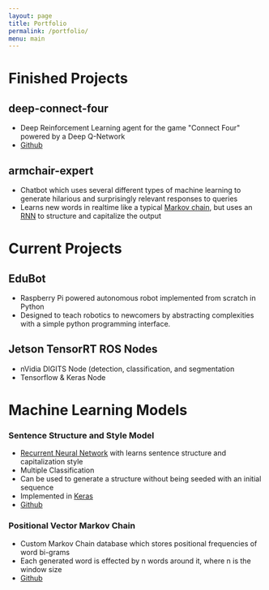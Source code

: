 ```yaml
---
layout: page
title: Portfolio
permalink: /portfolio/
menu: main
---
```


# Finished Projects

## deep-connect-four
- Deep Reinforcement Learning agent for the game "Connect Four" powered by a Deep Q-Network
- [Github][deep-connect-four]

## armchair-expert
- Chatbot which uses several different types of machine learning to generate hilarious and surprisingly relevant responses to queries
- Learns new words in realtime like a typical [Markov chain][markov-chain], but uses an [RNN][rnn] to structure and capitalize the output

# Current Projects

## EduBot
- Raspberry Pi powered autonomous robot implemented from scratch in Python
- Designed to teach robotics to newcomers by abstracting complexities with a simple python programming interface.

## Jetson TensorRT ROS Nodes
- nVidia DIGITS Node (detection, classification, and segmentation
- Tensorflow & Keras Node

# Machine Learning Models
### Sentence Structure and Style Model
- [Recurrent Neural Network][rnn] with learns sentence structure and capitalization style
- Multiple Classification
- Can be used to generate a structure without being seeded with an initial sequence
- Implemented in [Keras][keras]
- [Github][structure-model]
### Positional Vector Markov Chain
- Custom Markov Chain database which stores positional frequencies of word bi-grams
- Each generated word is effected by n words around it, where n is the window size
- [Github][markov-chain-ng]

[structure-model]: https://github.com/csvance/armchair-expert/blob/master/models/structure.py
[armchair-expert]: https://github.com/csvance/armchair-expert
[deep-hammy]: https://github.com/csvance/deep-hammy
[deep-connect-four]: https://github.com/csvance/deep-connect-four

[aol-reaction-model]: https://github.com/csvance/armchair-expert/blob/master/models/reaction.py
[neighbor-markov-chain]: https://github.com/csvance/armchair-expert/blob/legacy-sql/markov.py
[markov-chain-ng]: https://github.com/csvance/armchair-expert/blob/master/markov_engine.py

[keras]: https://keras.io
[tensorflow]: https://www.tensorflow.org

[nlp]: https://en.wikipedia.org/wiki/Natural_language_processing
[rdbms]: https://en.wikipedia.org/wiki/Relational_database_management_system
[markov-chain]: https://en.wikipedia.org/wiki/Markov_chain
[liltrumpy]: https://twitter.com/LilTrumpyAI
[twitter]: https://twitter.com
[rnn]: https://en.wikipedia.org/wiki/Recurrent_neural_network
